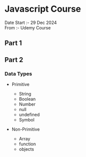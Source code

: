 # **Javascript Course**

Date Start :- 29 Dec 2024 <br>
From :- Udemy Course

## **Part 1**


## **Part 2**

### **Data Types**

- Primitive

    - String
    - Boolean
    - Number
    - null
    - undefined
    - Symbol
    
- Non-Primitive

    - Array
    - function
    - objects
